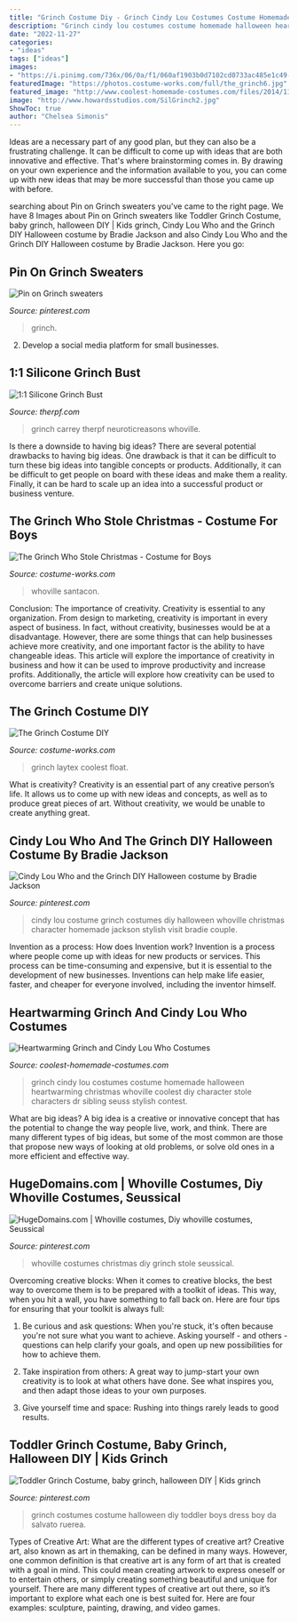 ```yaml
---
title: "Grinch Costume Diy - Grinch Cindy Lou Costumes Costume Homemade Halloween Heartwarming Christmas Whoville Coolest Diy Character Stole Characters Dr Sibling Seuss Stylish Contest"
description: "Grinch cindy lou costumes costume homemade halloween heartwarming christmas whoville coolest diy character stole characters dr sibling seuss stylish contest"
date: "2022-11-27"
categories:
- "ideas"
tags: ["ideas"]
images:
- "https://i.pinimg.com/736x/06/0a/f1/060af1903b0d7102cd0733ac485e1c49--whoville-costumes-the-grinch-stole-christmas.jpg"
featuredImage: "https://photos.costume-works.com/full/the_grinch6.jpg"
featured_image: "http://www.coolest-homemade-costumes.com/files/2014/11/grinch-captures-cindy-lous-heart-127412-e1415140016793.jpg"
image: "http://www.howardsstudios.com/SilGrinch2.jpg"
ShowToc: true
author: "Chelsea Simonis"
---
```



Ideas are a necessary part of any good plan, but they can also be a frustrating challenge. It can be difficult to come up with ideas that are both innovative and effective. That's where brainstorming comes in. By drawing on your own experience and the information available to you, you can come up with new ideas that may be more successful than those you came up with before.

	

		
searching about Pin on Grinch sweaters you've came to the right page. We have 8 Images about Pin on Grinch sweaters like Toddler Grinch Costume, baby grinch, halloween DIY | Kids grinch, Cindy Lou Who and the Grinch DIY Halloween costume by Bradie Jackson and also Cindy Lou Who and the Grinch DIY Halloween costume by Bradie Jackson. Here you go:
		
    
## Pin On Grinch Sweaters

<img loading=lazy src="https://i.pinimg.com/736x/38/eb/fa/38ebfa9e5c8a956bfae4cdbf6399daae.jpg" onerror="this.onerror=null;this.src='https://tse1.mm.bing.net/th?id=OIP.Em9W581BIuzwyM0A3xQ8WgHaJ3&amp;pid=15.1';" alt="Pin on Grinch sweaters">

_Source: pinterest.com_

>grinch. 

	

2. Develop a social media platform for small businesses.

    
## 1:1 Silicone Grinch Bust

<img loading=lazy src="http://www.howardsstudios.com/SilGrinch2.jpg" onerror="this.onerror=null;this.src='https://tse2.mm.bing.net/th?id=OIP._2HJSNoM-P1Dyt5OIIIIKQHaLE&amp;pid=15.1';" alt="1:1 Silicone Grinch Bust">

_Source: therpf.com_

>grinch carrey therpf neuroticreasons whoville. 

	

Is there a downside to having big ideas?
There are several potential drawbacks to having big ideas. One drawback is that it can be difficult to turn these big ideas into tangible concepts or products. Additionally, it can be difficult to get people on board with these ideas and make them a reality. Finally, it can be hard to scale up an idea into a successful product or business venture.

    
## The Grinch Who Stole Christmas - Costume For Boys

<img loading=lazy src="https://photos.costume-works.com/full/the_grinch.jpg" onerror="this.onerror=null;this.src='https://tse2.mm.bing.net/th?id=OIP.vpdn5__grO9vqz2OIwaYzgHaJ3&amp;pid=15.1';" alt="The Grinch Who Stole Christmas - Costume for Boys">

_Source: costume-works.com_

>whoville santacon. 

	

Conclusion: The importance of creativity.
Creativity is essential to any organization. From design to marketing, creativity is important in every aspect of business. In fact, without creativity, businesses would be at a disadvantage. However, there are some things that can help businesses achieve more creativity, and one important factor is the ability to have changeable ideas. 
This article will explore the importance of creativity in business and how it can be used to improve productivity and increase profits. Additionally, the article will explore how creativity can be used to overcome barriers and create unique solutions.

    
## The Grinch Costume DIY

<img loading=lazy src="https://photos.costume-works.com/full/the_grinch6.jpg" onerror="this.onerror=null;this.src='https://tse1.mm.bing.net/th?id=OIP.CMppF4W0m5zBX_LdPSAXdAHaJ3&amp;pid=15.1';" alt="The Grinch Costume DIY">

_Source: costume-works.com_

>grinch laytex coolest float. 

	

What is creativity?
Creativity is an essential part of any creative person’s life. It allows us to come up with new ideas and concepts, as well as to produce great pieces of art. Without creativity, we would be unable to create anything great.

    
## Cindy Lou Who And The Grinch DIY Halloween Costume By Bradie Jackson

<img loading=lazy src="https://i.pinimg.com/736x/9c/ef/ab/9cefabe7703bbecd712c670d74f5d53a--cindy-lou-who-diy-halloween-costumes.jpg" onerror="this.onerror=null;this.src='https://tse4.mm.bing.net/th?id=OIP.unFTrkKdsz06SVvMJIR2wAHaNK&amp;pid=15.1';" alt="Cindy Lou Who and the Grinch DIY Halloween costume by Bradie Jackson">

_Source: pinterest.com_

>cindy lou costume grinch costumes diy halloween whoville christmas character homemade jackson stylish visit bradie couple. 

	

Invention as a process: How does Invention work?
Invention is a process where people come up with ideas for new products or services. This process can be time-consuming and expensive, but it is essential to the development of new businesses. Inventions can help make life easier, faster, and cheaper for everyone involved, including the inventor himself.

    
## Heartwarming Grinch And Cindy Lou Who Costumes

<img loading=lazy src="http://www.coolest-homemade-costumes.com/files/2014/11/grinch-captures-cindy-lous-heart-127412-e1415140016793.jpg" onerror="this.onerror=null;this.src='https://tse1.mm.bing.net/th?id=OIP.NRZMm7o0wS0K5ZKc1HmOKQHaLl&amp;pid=15.1';" alt="Heartwarming Grinch and Cindy Lou Who Costumes">

_Source: coolest-homemade-costumes.com_

>grinch cindy lou costumes costume homemade halloween heartwarming christmas whoville coolest diy character stole characters dr sibling seuss stylish contest. 

	

What are big ideas?
A big idea is a creative or innovative concept that has the potential to change the way people live, work, and think. There are many different types of big ideas, but some of the most common are those that propose new ways of looking at old problems, or solve old ones in a more efficient and effective way.

    
## HugeDomains.com | Whoville Costumes, Diy Whoville Costumes, Seussical

<img loading=lazy src="https://i.pinimg.com/736x/06/0a/f1/060af1903b0d7102cd0733ac485e1c49--whoville-costumes-the-grinch-stole-christmas.jpg" onerror="this.onerror=null;this.src='https://tse2.mm.bing.net/th?id=OIP.ZM6ebRPSADF76UOJGspfwgHaLH&amp;pid=15.1';" alt="HugeDomains.com | Whoville costumes, Diy whoville costumes, Seussical">

_Source: pinterest.com_

>whoville costumes christmas diy grinch stole seussical. 

	

Overcoming creative blocks:
When it comes to creative blocks, the best way to overcome them is to be prepared with a toolkit of ideas. This way, when you hit a wall, you have something to fall back on. Here are four tips for ensuring that your toolkit is always full:
1. Be curious and ask questions: When you're stuck, it's often because you're not sure what you want to achieve. Asking yourself - and others - questions can help clarify your goals, and open up new possibilities for how to achieve them.

2. Take inspiration from others: A great way to jump-start your own creativity is to look at what others have done. See what inspires you, and then adapt those ideas to your own purposes.

3. Give yourself time and space: Rushing into things rarely leads to good results.

    
## Toddler Grinch Costume, Baby Grinch, Halloween DIY | Kids Grinch

<img loading=lazy src="https://i.pinimg.com/originals/8b/7b/e5/8b7be512ec7c18658f434a5482fcd8ca.jpg" onerror="this.onerror=null;this.src='https://tse1.mm.bing.net/th?id=OIP.4Y1G26FxjA3ON_CPB4NHCwHaMS&amp;pid=15.1';" alt="Toddler Grinch Costume, baby grinch, halloween DIY | Kids grinch">

_Source: pinterest.com_

>grinch costumes costume halloween diy toddler boys dress boy da salvato ruerea. 

	

Types of Creative Art: What are the different types of creative art?
Creative art, also known as art in themaking, can be defined in many ways. However, one common definition is that creative art is any form of art that is created with a goal in mind. This could mean creating artwork to express oneself or to entertain others, or simply creating something beautiful and unique for yourself. There are many different types of creative art out there, so it’s important to explore what each one is best suited for. Here are four examples: sculpture, painting, drawing, and video games.

